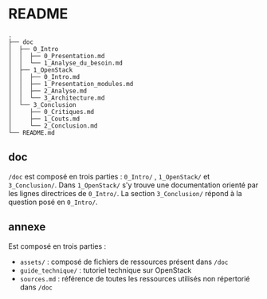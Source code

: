 # README

> 

```
.
├── doc
│  ├── 0_Intro
│  │  ├── 0_Presentation.md
│  │  └── 1_Analyse_du_besoin.md
│  ├── 1_OpenStack
│  │  ├── 0_Intro.md
│  │  ├── 1_Presentation_modules.md
│  │  ├── 2_Analyse.md
│  │  └── 3_Architecture.md
│  └── 3_Conclusion
│     ├── 0_Critiques.md
│     ├── 1_Couts.md
│     └── 2_Conclusion.md
└── README.md
```

## doc

`/doc` est composé en trois parties : `0_Intro/` , `1_OpenStack/` et `3_Conclusion/`. Dans `1_OpenStack/` s'y trouve une documentation orienté par les lignes directrices de `0_Intro/`. La section `3_Conclusion/` répond à la question posé en `0_Intro/`.

## annexe

Est composé en trois parties :
- `assets/` : composé de fichiers de ressources présent dans `/doc`
- `guide_technique/` : tutoriel technique sur OpenStack
- `sources.md` : référence de toutes les ressources utilisés non répertorié dans `/doc`


